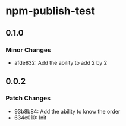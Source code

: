 # npm-publish-test

## 0.1.0

### Minor Changes

- afde832: Add the ability to add 2 by 2

## 0.0.2

### Patch Changes

- 93b8b84: Add the ability to know the order
- 634e010: Init
